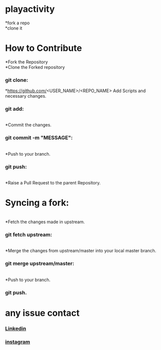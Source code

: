# playactivity
 *fork a repo <br>
 *clone it


# How to Contribute

*Fork the Repository
<br>
*Clone the Forked repository

### git clone:
 *https://github.com/<USER_NAME>/<REPO_NAME>
Add Scripts and necessary changes.

### git add:
<br>*Commit the changes.

### git commit -m "MESSAGE":
<br>*Push to your branch.

### git push:
<br>*Raise a Pull Request to the parent Repository.

# Syncing a fork:

<br>*Fetch the changes made in upstream.

### git fetch upstream:
<br>*Merge the changes from upstream/master into your local master branch.

### git merge upstream/master:
<br>*Push to your branch.

### git push.


# any issue contact 

### [Linkedin](https://www.linkedin.com/in/hari-om-kushwaha-6a698a192)

### [instagram](_itzhari__)
